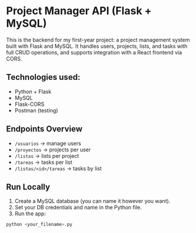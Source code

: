 # Project Manager API (Flask + MySQL)

This is the backend for my first-year project: a project management system built with Flask and MySQL. It handles users, projects, lists, and tasks with full CRUD operations, and supports integration with a React frontend via CORS.

## Technologies used:
- Python + Flask
- MySQL
- Flask-CORS
- Postman (testing)

## Endpoints Overview
- `/usuarios` → manage users  
- `/proyectos` → projects per user  
- `/listas` → lists per project  
- `/tareas` → tasks per list  
- `/listas/<id>/tareas` → tasks by list

## Run Locally
1. Create a MySQL database (you can name it however you want).
2. Set your DB credentials and name in the Python file.
3. Run the app:

```bash
python <your_filename>.py

